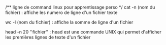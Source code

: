 /**
    ligne de command linux pour apprentissage perso
*/
cat -n (nom du fichier) : affiche les numero de ligne d'un fichier texte

wc -l (nom du fichier)  : affiche la somme de ligne d'un fichier

head -n 20 ''fichier'' : head est une commande UNIX qui permet d'afficher les premières lignes de texte d'un fichier
